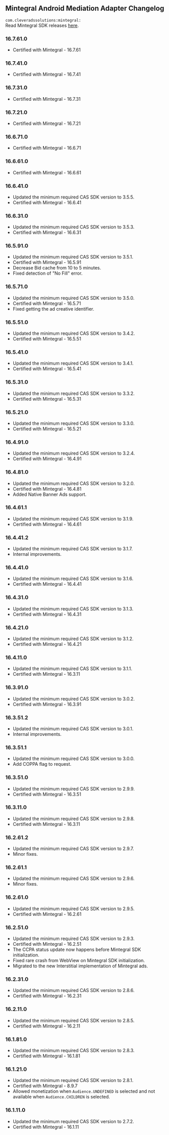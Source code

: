 ## Mintegral Android Mediation Adapter Changelog
`com.cleveradssolutions:mintegral:`  
Read Mintegral SDK releases [here](http://cdn-adn.rayjump.com/cdn-adn/v2/markdown_v2/index.html?file=sdk-m_sdk-android&lang=en).

### 16.7.61.0
- Certified with Mintegral - 16.7.61

### 16.7.41.0
- Certified with Mintegral - 16.7.41

### 16.7.31.0
- Certified with Mintegral - 16.7.31

### 16.7.21.0
- Certified with Mintegral - 16.7.21

### 16.6.71.0
- Certified with Mintegral - 16.6.71

### 16.6.61.0
- Certified with Mintegral - 16.6.61

### 16.6.41.0
- Updated the minimum required CAS SDK version to 3.5.5.
- Certified with Mintegral - 16.6.41

### 16.6.31.0
- Updated the minimum required CAS SDK version to 3.5.3.
- Certified with Mintegral - 16.6.31

### 16.5.91.0
- Updated the minimum required CAS SDK version to 3.5.1.
- Certified with Mintegral - 16.5.91
- Decrease Bid cache from 10 to 5 minutes.
- Fixed detection of "No Fill" error.

### 16.5.71.0
- Updated the minimum required CAS SDK version to 3.5.0.
- Certified with Mintegral - 16.5.71
- Fixed getting the ad creative identifier.

### 16.5.51.0
- Updated the minimum required CAS SDK version to 3.4.2.
- Certified with Mintegral - 16.5.51

### 16.5.41.0
- Updated the minimum required CAS SDK version to 3.4.1.
- Certified with Mintegral - 16.5.41

### 16.5.31.0
- Updated the minimum required CAS SDK version to 3.3.2.
- Certified with Mintegral - 16.5.31

### 16.5.21.0
- Updated the minimum required CAS SDK version to 3.3.0.
- Certified with Mintegral - 16.5.21

### 16.4.91.0
- Updated the minimum required CAS SDK version to 3.2.4.
- Certified with Mintegral - 16.4.91

### 16.4.81.0
- Updated the minimum required CAS SDK version to 3.2.0.
- Certified with Mintegral - 16.4.81
- Added Native Banner Ads support.

### 16.4.61.1
- Updated the minimum required CAS SDK version to 3.1.9.
- Certified with Mintegral - 16.4.61

### 16.4.41.2
- Updated the minimum required CAS SDK version to 3.1.7.
- Internal improvements.

### 16.4.41.0
- Updated the minimum required CAS SDK version to 3.1.6.
- Certified with Mintegral - 16.4.41

### 16.4.31.0
- Updated the minimum required CAS SDK version to 3.1.3.
- Certified with Mintegral - 16.4.31

### 16.4.21.0
- Updated the minimum required CAS SDK version to 3.1.2.
- Certified with Mintegral - 16.4.21

### 16.4.11.0
- Updated the minimum required CAS SDK version to 3.1.1.
- Certified with Mintegral - 16.3.11

### 16.3.91.0
- Updated the minimum required CAS SDK version to 3.0.2.
- Certified with Mintegral - 16.3.91

### 16.3.51.2
- Updated the minimum required CAS SDK version to 3.0.1.
- Internal improvements.

### 16.3.51.1
- Updated the minimum required CAS SDK version to 3.0.0.
- Add COPPA flag to request.

### 16.3.51.0
- Updated the minimum required CAS SDK version to 2.9.9.
- Certified with Mintegral - 16.3.51

### 16.3.11.0
- Updated the minimum required CAS SDK version to 2.9.8.
- Certified with Mintegral - 16.3.11

### 16.2.61.2
- Updated the minimum required CAS SDK version to 2.9.7.
- Minor fixes.

### 16.2.61.1
- Updated the minimum required CAS SDK version to 2.9.6.
- Minor fixes.

### 16.2.61.0
- Updated the minimum required CAS SDK version to 2.9.5.
- Certified with Mintegral - 16.2.61

### 16.2.51.0
- Updated the minimum required CAS SDK version to 2.9.3.
- Certified with Mintegral - 16.2.51
- The CCPA status update now happens before Mintegral SDK initialization.
- Fixed rare crash from WebView on Mintegral SDK initialization.
- Migrated to the new Interstitial implementation of Mintegral ads.

### 16.2.31.0
- Updated the minimum required CAS SDK version to 2.8.6.
- Certified with Mintegral - 16.2.31

### 16.2.11.0
- Updated the minimum required CAS SDK version to 2.8.5.
- Certified with Mintegral - 16.2.11

### 16.1.81.0
- Updated the minimum required CAS SDK version to 2.8.3.
- Certified with Mintegral - 16.1.81

### 16.1.21.0
- Updated the minimum required CAS SDK version to 2.8.1.
- Certified with Mintegral - 8.9.7
- Allowed monetization when `Audience.UNDEFINED` is selected and not available when `Audience.CHILDREN` is selected.

### 16.1.11.0
- Updated the minimum required CAS SDK version to 2.7.2.
- Certified with Mintegral - 16.1.11